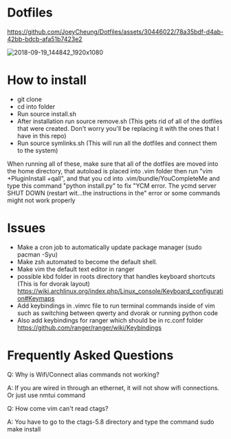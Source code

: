 # Dotfiles

https://github.com/JoeyCheung/Dotfiles/assets/30446022/78a35bdf-d4ab-42bb-bdcb-afa51b7423e2


![2018-09-19_144842_1920x1080](https://user-images.githubusercontent.com/30446022/45889706-1ed44180-bd8f-11e8-9a9e-07ef7399dd8b.png)

# How to install

- git clone 
- cd into folder
- Run source install.sh
- After installation run source remove.sh (This gets rid of all of the dotfiles that were created. Don't worry you'll be replacing it with the ones that I have in this repo)
- Run source symlinks.sh (This will run all the dotfiles and connect them to the system)

When running all of these, make sure that all of the dotfiles are moved into the home directory, that autoload is placed into .vim folder then run "vim +PluginInstall +qall", and that you cd into .vim/bundle/YouCompleteMe and type this command "python install.py" to fix "YCM error. The ycmd server SHUT DOWN (restart wit…the instructions in the" error or some commands might not work properly

# Issues
- Make a cron job to automatically update package manager (sudo pacman -Syu)
- Make zsh automated to become the default shell.
- Make vim the default text editor in ranger
- possible kbd folder in roots directory that handles keyboard shortcuts (This is for dvorak layout) https://wiki.archlinux.org/index.php/Linux_console/Keyboard_configuration#Keymaps
- Add keybindings in .vimrc file to run terminal commands inside of vim such as switching between qwerty and dvorak or running python code
- Also add keybindings for ranger which should be in rc.conf folder https://github.com/ranger/ranger/wiki/Keybindings

# Frequently Asked Questions

Q: Why is Wifi/Connect alias commands not working? 

A: If you are wired in through an ethernet, it will not show wifi connections. Or just use nmtui command

Q: How come vim can't read ctags?

A: You have to go to the ctags-5.8 directory and type the command sudo make install
